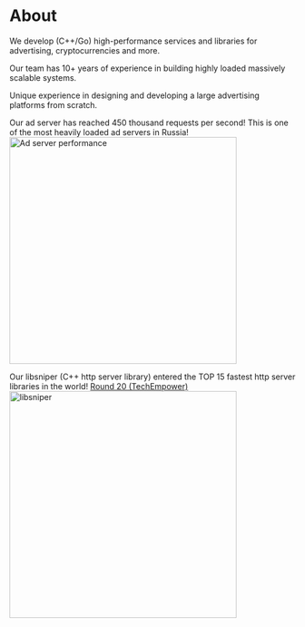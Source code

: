 # About

We develop (C++/Go) high-performance services and libraries for advertising, cryptocurrencies and more. 

Our team has 10+ years of experience in building highly loaded massively scalable systems.

Unique experience in designing and developing a large advertising platforms from scratch.


Our ad server has reached 450 thousand requests per second! This is one of the most heavily loaded ad servers in Russia!
<img src="https://user-images.githubusercontent.com/669633/156897695-879b4238-cf44-4401-8886-d34e1192ad10.jpeg" alt="Ad server performance" width="400"/>

Our libsniper (C++ http server library)  entered the TOP 15 fastest http server libraries in the world! [Round 20 (TechEmpower)](https://www.techempower.com/benchmarks/#section=data-r20&hw=ph&test=plaintext)
<img src="https://user-images.githubusercontent.com/669633/156897839-00db3725-f0db-4047-8cef-5b498f40a40d.jpeg" alt="libsniper" width="400"/>





